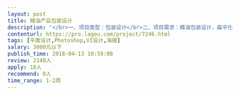 ```yaml
---                
layout: post       
title: 精油产品包装设计           
description: '</br>一、项目类型：包装设计</br>二、项目需求：精油包装设计，扁平化风格 </br>三、目标人群：中青年</br></br>四、设计需求：</br></br>     数量：1套（如合作愉快，后期还有2-3款同款包装设计需求）</br></br>     1.瓶身瓶贴设计*1  （以国外某地区的“地形图”为基础，艺术化处理，加文字排版工作）</br>     2.包装盒设计*1  （以“地形图”元素为基础做延展）</br>     3.购物纸袋设计*1 （以“地形图”元素为基础做延展）</br>     4.感谢卡设计*1 （以“地形图”元素为基础做延展）</br></br>五、说明：如你对本项目或我司有兴趣更深一层了解，请联系我，我会尽快回复你！谢谢！</br>'     
contenturl: https://pro.lagou.com/project/7246.html      
tags: [平面设计,Photoshop,VI设计,海报]            
salary: 3000元以下          
publish_time: 2018-04-13 10:59:08         
review: 2140人                   
apply: 18人                   
recommend: 0人                   
time_range: 1-2周              
---                 
```

